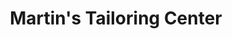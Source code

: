 ---
title: "Martin's Tailoring Center"
url: /charlottesville/martins-tailoring-center/
shop: tailor
---